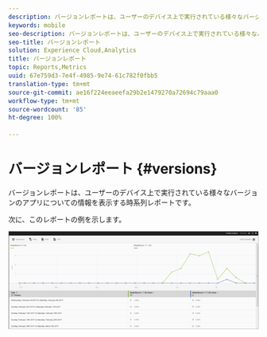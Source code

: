 ```yaml
---
description: バージョンレポートは、ユーザーのデバイス上で実行されている様々なバージョンのアプリについての情報を表示する時系列レポートです。
keywords: mobile
seo-description: バージョンレポートは、ユーザーのデバイス上で実行されている様々なバージョンのアプリについての情報を表示する時系列レポートです。
seo-title: バージョンレポート
solution: Experience Cloud,Analytics
title: バージョンレポート
topic: Reports,Metrics
uuid: 67e759d3-7e4f-4985-9e74-61c782f0fbb5
translation-type: tm+mt
source-git-commit: ae16f224eeaeefa29b2e1479270a72694c79aaa0
workflow-type: tm+mt
source-wordcount: '85'
ht-degree: 100%

---
```



# バージョンレポート {#versions}

バージョンレポートは、ユーザーのデバイス上で実行されている様々なバージョンのアプリについての情報を表示する時系列レポートです。

次に、このレポートの例を示します。

![](assets/report_versions.png)


